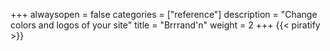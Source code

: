 +++
alwaysopen = false
categories = ["reference"]
description = "Change colors and logos of your site"
title = "Brrrand'n"
weight = 2
+++
{{< piratify >}}